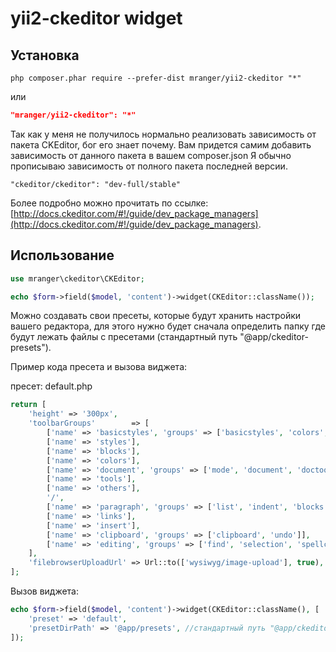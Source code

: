yii2-ckeditor widget
===========================

## Установка

```
php composer.phar require --prefer-dist mranger/yii2-ckeditor "*"
```

или

```json
"mranger/yii2-ckeditor": "*"
```

Так как у меня не получилось нормально реализовать зависимость от пакета CKEditor, бог его знает почему. Вам придется самим добавить зависимость от данного пакета в вашем composer.json
 Я обычно прописываю зависимость от полного пакета последней версии.
 
 ```
 "ckeditor/ckeditor": "dev-full/stable"
 ```
 
 Более подробно можно прочитать по ссылке: [http://docs.ckeditor.com/#!/guide/dev_package_managers](http://docs.ckeditor.com/#!/guide/dev_package_managers).

## Использование

```php
use mranger\ckeditor\CKEditor;

echo $form->field($model, 'content')->widget(CKEditor::className());
```

Можно создавать свои пресеты, которые будут хранить настройки вашего редактора, для этого нужно будет сначала определить папку где будут лежать файлы с пресетами (стандартный путь "@app/ckeditor-presets").

Пример кода пресета и вызова виджета:

пресет: default.php
```php
return [
    'height' => '300px',
    'toolbarGroups'        => [
        ['name' => 'basicstyles', 'groups' => ['basicstyles', 'colors', 'cleanup']],
    	['name' => 'styles'],
    	['name' => 'blocks'],
    	['name' => 'colors'],
    	['name' => 'document', 'groups' => ['mode', 'document', 'doctools']],
    	['name' => 'tools'],
        ['name' => 'others'],
    	'/',
    	['name' => 'paragraph', 'groups' => ['list', 'indent', 'blocks', 'align', 'bidi']],
    	['name' => 'links'],
    	['name' => 'insert'],
    	['name' => 'clipboard', 'groups' => ['clipboard', 'undo']],
    	['name' => 'editing', 'groups' => ['find', 'selection', 'spellchecker']],
    ],
    'filebrowserUploadUrl' => Url::to(['wysiwyg/image-upload'], true),
];
```

Вызов виджета:
```php
echo $form->field($model, 'content')->widget(CKEditor::className(), [
    'preset' => 'default',
    'presetDirPath' => '@app/presets', //стандартный путь "@app/ckeditor-presets" можно не указывать
]);
```
